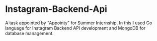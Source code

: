 # Instagram-Backend-Api
A task appointed by "Appointy"  for Summer Internship. In this I used Go language for Instagram Backend API development and MongoDB for database management.
